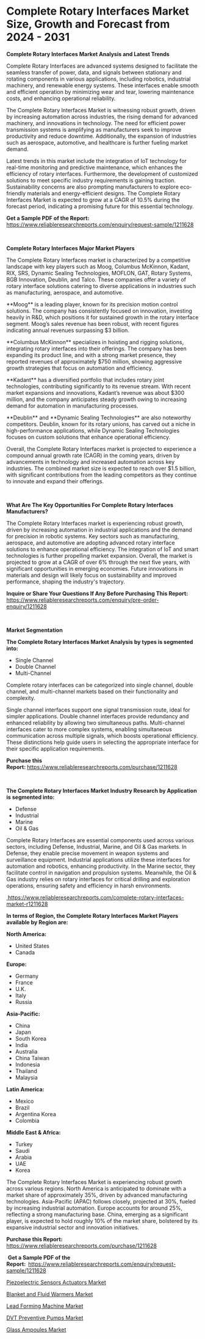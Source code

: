 <p><h1>Complete Rotary Interfaces Market Size, Growth and Forecast from 2024 - 2031</h1></p><p><strong>Complete Rotary Interfaces Market Analysis and Latest Trends</strong></p>
<p><p>Complete Rotary Interfaces are advanced systems designed to facilitate the seamless transfer of power, data, and signals between stationary and rotating components in various applications, including robotics, industrial machinery, and renewable energy systems. These interfaces enable smooth and efficient operation by minimizing wear and tear, lowering maintenance costs, and enhancing operational reliability.</p><p>The Complete Rotary Interfaces Market is witnessing robust growth, driven by increasing automation across industries, the rising demand for advanced machinery, and innovations in technology. The need for efficient power transmission systems is amplifying as manufacturers seek to improve productivity and reduce downtime. Additionally, the expansion of industries such as aerospace, automotive, and healthcare is further fueling market demand.</p><p>Latest trends in this market include the integration of IoT technology for real-time monitoring and predictive maintenance, which enhances the efficiency of rotary interfaces. Furthermore, the development of customized solutions to meet specific industry requirements is gaining traction. Sustainability concerns are also prompting manufacturers to explore eco-friendly materials and energy-efficient designs. The Complete Rotary Interfaces Market is expected to grow at a CAGR of 10.5% during the forecast period, indicating a promising future for this essential technology.</p></p>
<p><strong>Get a Sample PDF of the Report:&nbsp;</strong> <a href="https://www.reliableresearchreports.com/enquiry/request-sample/1211628?utm_campaign=83&utm_medium=2&utm_source=Github&utm_content=ia&utm_term=05102024&utm_id=complete-rotary-interfaces">https://www.reliableresearchreports.com/enquiry/request-sample/1211628</a></p>
<p>&nbsp;</p>
<p><strong>Complete Rotary Interfaces Major Market Players</strong></p>
<p><p>The Complete Rotary Interfaces market is characterized by a competitive landscape with key players such as Moog, Columbus McKinnon, Kadant, RIX, SRS, Dynamic Sealing Technologies, MOFLON, GAT, Rotary Systems, BGB Innovation, Deublin, and Talco. These companies offer a variety of rotary interface solutions catering to diverse applications in industries such as manufacturing, aerospace, and automotive.</p><p>**Moog** is a leading player, known for its precision motion control solutions. The company has consistently focused on innovation, investing heavily in R&D, which positions it for sustained growth in the rotary interface segment. Moog’s sales revenue has been robust, with recent figures indicating annual revenues surpassing $3 billion.</p><p>**Columbus McKinnon** specializes in hoisting and rigging solutions, integrating rotary interfaces into their offerings. The company has been expanding its product line, and with a strong market presence, they reported revenues of approximately $750 million, showing aggressive growth strategies that focus on automation and efficiency.</p><p>**Kadant** has a diversified portfolio that includes rotary joint technologies, contributing significantly to its revenue stream. With recent market expansions and innovations, Kadant’s revenue was about $300 million, and the company anticipates steady growth owing to increasing demand for automation in manufacturing processes.</p><p>**Deublin** and **Dynamic Sealing Technologies** are also noteworthy competitors. Deublin, known for its rotary unions, has carved out a niche in high-performance applications, while Dynamic Sealing Technologies focuses on custom solutions that enhance operational efficiency.</p><p>Overall, the Complete Rotary Interfaces market is projected to experience a compound annual growth rate (CAGR) in the coming years, driven by advancements in technology and increased automation across key industries. The combined market size is expected to reach over $1.5 billion, with significant contributions from the leading competitors as they continue to innovate and expand their offerings.</p></p>
<p>&nbsp;</p>
<p><strong>What Are The Key Opportunities For Complete Rotary Interfaces Manufacturers?</strong></p>
<p><p>The Complete Rotary Interfaces market is experiencing robust growth, driven by increasing automation in industrial applications and the demand for precision in robotic systems. Key sectors such as manufacturing, aerospace, and automotive are adopting advanced rotary interface solutions to enhance operational efficiency. The integration of IoT and smart technologies is further propelling market expansion. Overall, the market is projected to grow at a CAGR of over 6% through the next five years, with significant opportunities in emerging economies. Future innovations in materials and design will likely focus on sustainability and improved performance, shaping the industry's trajectory.</p></p>
<p><strong>Inquire or Share Your Questions If Any Before Purchasing This Report:</strong> <a href="https://www.reliableresearchreports.com/enquiry/pre-order-enquiry/1211628?utm_campaign=83&utm_medium=2&utm_source=Github&utm_content=ia&utm_term=05102024&utm_id=complete-rotary-interfaces">https://www.reliableresearchreports.com/enquiry/pre-order-enquiry/1211628</a></p>
<p>&nbsp;</p>
<p><strong>Market Segmentation</strong></p>
<p><strong>The Complete Rotary Interfaces Market Analysis by types is segmented into:</strong></p>
<p><ul><li>Single Channel</li><li>Double Channel</li><li>Multi-Channel</li></ul></p>
<p><p>Complete rotary interfaces can be categorized into single channel, double channel, and multi-channel markets based on their functionality and complexity. </p><p>Single channel interfaces support one signal transmission route, ideal for simpler applications. Double channel interfaces provide redundancy and enhanced reliability by allowing two simultaneous paths. Multi-channel interfaces cater to more complex systems, enabling simultaneous communication across multiple signals, which boosts operational efficiency. These distinctions help guide users in selecting the appropriate interface for their specific application requirements.</p></p>
<p><strong>Purchase this Report:&nbsp;</strong><a href="https://www.reliableresearchreports.com/purchase/1211628?utm_campaign=83&utm_medium=2&utm_source=Github&utm_content=ia&utm_term=05102024&utm_id=complete-rotary-interfaces">https://www.reliableresearchreports.com/purchase/1211628</a></p>
<p>&nbsp;</p>
<p><strong>The Complete Rotary Interfaces Market Industry Research by Application is segmented into:</strong></p>
<p><ul><li>Defense</li><li>Industrial</li><li>Marine</li><li>Oil & Gas</li></ul></p>
<p><p>Complete Rotary Interfaces are essential components used across various sectors, including Defense, Industrial, Marine, and Oil & Gas markets. In Defense, they enable precise movement in weapon systems and surveillance equipment. Industrial applications utilize these interfaces for automation and robotics, enhancing productivity. In the Marine sector, they facilitate control in navigation and propulsion systems. Meanwhile, the Oil & Gas industry relies on rotary interfaces for critical drilling and exploration operations, ensuring safety and efficiency in harsh environments.</p></p>
<p><a href="https://www.reliableresearchreports.com/complete-rotary-interfaces-market-r1211628?utm_campaign=83&utm_medium=2&utm_source=Github&utm_content=ia&utm_term=05102024&utm_id=complete-rotary-interfaces">&nbsp;https://www.reliableresearchreports.com/complete-rotary-interfaces-market-r1211628</a></p>
<p><strong>In terms of Region, the Complete Rotary Interfaces Market Players available by Region are:</strong></p>
<p>
    <p> <strong> North America: </strong>
        <ul>
            <li>United States</li>
            <li>Canada</li>
        </ul>
        </p> 
    <p> <strong> Europe: </strong>
        <ul>
            <li>Germany</li>
            <li>France</li>
            <li>U.K.</li>
            <li>Italy</li>
            <li>Russia</li>
        </ul>
        </p> 
    <p> <strong> Asia-Pacific: </strong>
        <ul>
            <li>China</li>
            <li>Japan</li>
            <li>South Korea</li>
            <li>India</li>
            <li>Australia</li>
            <li>China Taiwan</li>
            <li>Indonesia</li>
            <li>Thailand</li>
            <li>Malaysia</li>
        </ul>
        </p> 
    <p> <strong> Latin America: </strong>
        <ul>
            <li>Mexico</li>
            <li>Brazil</li>
            <li>Argentina Korea</li>
            <li>Colombia</li>
        </ul>
        </p> 
    <p> <strong> Middle East & Africa: </strong>
        <ul>
            <li>Turkey</li>
            <li>Saudi</li>
            <li>Arabia</li>
            <li>UAE</li>
            <li>Korea</li>
        </ul>
    </p>
    </p>
<p><p>The Complete Rotary Interfaces Market is experiencing robust growth across various regions. North America is anticipated to dominate with a market share of approximately 35%, driven by advanced manufacturing technologies. Asia-Pacific (APAC) follows closely, projected at 30%, fueled by increasing industrial automation. Europe accounts for around 25%, reflecting a strong manufacturing base. China, emerging as a significant player, is expected to hold roughly 10% of the market share, bolstered by its expansive industrial sector and innovation initiatives.</p></p>
<p><strong>Purchase this Report: </strong><a href="https://www.reliableresearchreports.com/purchase/1211628?utm_campaign=83&utm_medium=2&utm_source=Github&utm_content=ia&utm_term=05102024&utm_id=complete-rotary-interfaces">https://www.reliableresearchreports.com/purchase/1211628</a></p>
<p>&nbsp;<strong>Get a Sample PDF of the Report:&nbsp;&nbsp;</strong><a href="https://www.reliableresearchreports.com/enquiry/request-sample/1211628?utm_campaign=83&utm_medium=2&utm_source=Github&utm_content=ia&utm_term=05102024&utm_id=complete-rotary-interfaces">https://www.reliableresearchreports.com/enquiry/request-sample/1211628</a></p>
<p><strong></strong></p>
<p><p><a href="https://issuu.com/reportprime-2/docs/piezoelectric-sensors-actuators-mar_695f5f3c79d277?utm_campaign=83&utm_medium=2&utm_source=Github&utm_content=ia&utm_term=05102024&utm_id=complete-rotary-interfaces">Piezoelectric Sensors Actuators Market</a></p><p><a href="https://github.com/MoonZANDRA/Market-Research-Report-List-1/blob/main/blanket-and-fluid-warmers-market.md?utm_campaign=83&utm_medium=2&utm_source=Github&utm_content=ia&utm_term=05102024&utm_id=complete-rotary-interfaces">Blanket and Fluid Warmers Market</a></p><p><a href="https://www.linkedin.com/pulse/lead-forming-machine-market-outlook-forecast-from-2024-2031-fmhoe?utm_campaign=83&utm_medium=2&utm_source=Github&utm_content=ia&utm_term=05102024&utm_id=complete-rotary-interfaces">Lead Forming Machine Market</a></p><p><a href="https://github.com/MatthewHernandez403/Market-Research-Report-List-1/blob/main/dvt-preventive-pumps-market.md?utm_campaign=83&utm_medium=2&utm_source=Github&utm_content=ia&utm_term=05102024&utm_id=complete-rotary-interfaces">DVT Preventive Pumps Market</a></p><p><a href="https://medium.com/@jacklawrence49/glass-ampoules-market-size-growth-trends-statistics-forecasts-2024-2031-fd21adc99b6d?utm_campaign=83&utm_medium=2&utm_source=Github&utm_content=ia&utm_term=05102024&utm_id=complete-rotary-interfaces">Glass Ampoules Market</a></p></p>